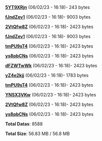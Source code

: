 [**5YT9XRjn**](/data/5YT9XRjn.txt) (06/02/23 - 16:18)- 243 bytes

[**fJndZev1**](/data/fJndZev1.txt) (06/02/23 - 16:18)- 9003 bytes

[**2VtQfw8Z**](/data/2VtQfw8Z.txt) (06/02/23 - 16:18)- 2423 bytes

[**fJndZev1**](/data/fJndZev1.txt) (06/02/23 - 16:18)- 9003 bytes

[**tmPU9sT4**](/data/tmPU9sT4.txt) (06/02/23 - 16:18)- 2423 bytes

[**ys8pbCNs**](/data/ys8pbCNs.txt) (06/02/23 - 16:18)- 2423 bytes

[**dFZWTwWk**](/data/dFZWTwWk.txt) (06/02/23 - 16:18)- 2423 bytes

[**yZ4e2kjj**](/data/yZ4e2kjj.txt) (06/02/23 - 16:18)- 1783 bytes

[**tmPU9sT4**](/data/tmPU9sT4.txt) (06/02/23 - 16:18)- 2423 bytes

[**YNSX3VKw**](/data/YNSX3VKw.txt) (06/02/23 - 16:18)- 2423 bytes

[**2VtQfw8Z**](/data/2VtQfw8Z.txt) (06/02/23 - 16:18)- 2423 bytes

[**ys8pbCNs**](/data/ys8pbCNs.txt) (06/02/23 - 16:18)- 2423 bytes

**Total Datas**: 8588

**Total Size**: 56.83 MB / 56.8 MB